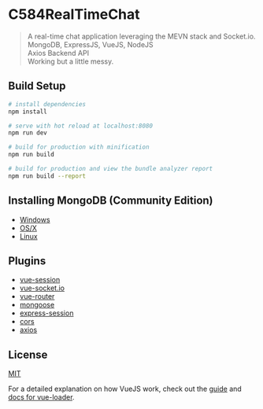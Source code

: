 # C584RealTimeChat

> A real-time chat application leveraging the MEVN stack and Socket.io.  
>   MongoDB, ExpressJS, VueJS, NodeJS  
>   Axios Backend API  
>   Working but a little messy.  

## Build Setup

``` bash
# install dependencies
npm install

# serve with hot reload at localhost:8080
npm run dev

# build for production with minification
npm run build

# build for production and view the bundle analyzer report
npm run build --report
```

## Installing MongoDB (Community Edition)
* [Windows](https://docs.mongodb.com/manual/tutorial/install-mongodb-on-windows/)
* [OS/X](https://docs.mongodb.com/manual/tutorial/install-mongodb-on-os-x/)
* [Linux](https://docs.mongodb.com/manual/administration/install-on-linux/)

## Plugins
* [vue-session](https://github.com/victorsferreira/vue-session)
* [vue-socket.io](https://github.com/MetinSeylan/Vue-Socket.io)
* [vue-router](https://github.com/vuejs/vue-router)
* [mongoose](https://github.com/Automattic/mongoose)
* [express-session](https://github.com/expressjs/session)
* [cors](https://github.com/expressjs/cors)
* [axios](https://github.com/axios/axios)

## License
[MIT](https://choosealicense.com/licenses/mit/)

For a detailed explanation on how VueJS work, check out the [guide](http://vuejs-templates.github.io/webpack/) and [docs for vue-loader](http://vuejs.github.io/vue-loader).
